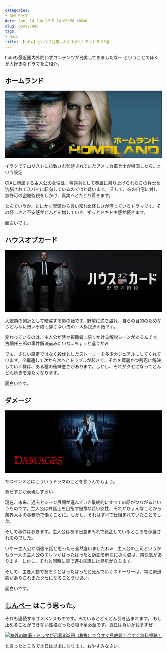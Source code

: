 ```yaml
---
categories:
- 海外ドラマ
date: Sun, 14 Jun 2015 14:00:56 +0000
slug: post-7940
tags:
- Hulu
title: 【hulu】どハマり注意。おすすめシリアスドラマ3選
---
```


huluも最近国内外問わずコンテンツが充実してきましたな〜
ということでぼくが大好きなドラマをご紹介。
<!--more-->

<h2>ホームランド</h2>

![](images/510ba38789ca7d32e3233317dca85aa4.png)

イラクでテロリストに拉致され監禁されていたアメリカ軍兵士が帰国したら…という設定

CIAに所属する主人公の女性は、帰還兵として英雄に祭り上げられたこの兵士を洗脳されてスパイに転向しているのではと疑います。
そして、彼の自宅に対し無許可の盗聴監視をしかけ、真実へとたどり着きます。


なんていうか、とにかく冒頭から言い知れぬ怪しさが漂っているドラマです。その怪しさと不安感がどんどん増していき、ずっとドキドキ感が続きます。

面白いです。



<h2>ハウスオブカード</h2>

![](images/6aa1410200e4b2ba4f98fedc30443f3a.png)

大統領の側近として暗躍する男の話です。野望に満ち溢れ、自らの目的のためならどんなに汚い手段も辞さない男の一人称視点の話です。

変わっているのは、主人公が時々視聴者に語りかける解説シーンがあるんです。古畑任三郎の事件解決前みたいな…ちょっと違うかw

でも、さむい設定ではなく殺伐としたストーリーを多少カジュアルにしてくれています。全編通して次から次へとトラブルが起きて、それを華麗かつ残忍に解決していく様は、ある種の後味悪さがあります。しかし、それがクセになってどんどん続きを見たくなります。

面白いです。


<h2>ダメージ</h2>

![](images/5e398b3f84d6ced6126fc4680af1c249.png)

サスペンスとはこういうドラマのことを言うんでしょう。

あらすじが表現しずらい…

現在、未来、過去とシーン展開が進んでいき最終的にすべての話がつながるというものです。主人公は弁護士を目指す優秀な若い女性、それがひょんなことから業界大手の事務所で働くことに。しかし、それはすべて仕組まれていたことでした。

そして事件はおきます。主人公はある日血まみれで錯乱しているところを保護されるのでした。

いやー主人公が頑張る話と思ったら全然違いましたわw　主人公の上司というかもう一人の主人公のエレンがばったばったと訴訟を解決に導く姿は、爽快感があります。しかし、それと同時に裏で進む陰謀には鳥肌が立ちます。

そして、主要人物であろうとばったばったと死んでいくストーリーは、常に緊迫感がありこれまたクセになることうけあい。

面白いです。

<h2><a href="https://twitter.com/s_s_p_y" target="_blank">しんぺー</a> はこう思った。</h2>

それも連続するサスペンスものです。みているとどんどん引き込まれます。
もし止めることができない性格だったら寝不足必至です。責任は負いかねますぜ！

<a href="http://ck.jp.ap.valuecommerce.com/servlet/referral?sid=3041033&pid=883551022" target="_blank" >![](images/gifbanner?sid=3041033&pid=883551022)海外の映画・ドラマが月額933円（税抜）で今すぐ見放題！今すぐ無料視聴！</a>

と言ったところで本日は以上になります。おやすみなさい。